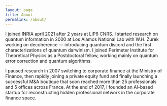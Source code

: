 ```yaml
---
layout: page
title: About
permalink: /about/
---
```


I joined INRIA april 2021 after 2 years at LIP6 CNRS. I started
research on quantum information in 2000 at Los Alamos National Lab
with W.H. Zurek working on decoherence — introducing quantum discord
and the first characterizations of quantum darwinism. I joined
Perimeter Institute for Theoretical Physics as a Postdoctoral fellow,
working mainly on quantum error correction and quantum algorithms.

I paused research in 2007 switching to corporate finance at the
Ministry of Finance, then rapidly joining a private equity fund and
finally launching a successful M&A boutique that soon reached more
than 25 professionals and 5 offices across France. At the end of 2017,
I founded an AI-based startup for reconstructing hidden professional
network in the corporate finance space.

